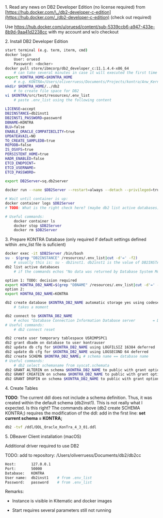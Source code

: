 1\. Read any news on DB2 Developer Edition (no license required) from [https://hub.docker.com/\_/db2-developer-c-edition](https://hub.docker.com/_/db2-developer-c-edition) (check out required)

Use <https://hub.docker.com/u/oruesd/content/sub-5339ccb6-a947-433e-8b9d-9aa41d2238cc> with my account and w/o checkout

2\. Install DB2 Developer Edition

```sh
start terminal (e.g. term, iterm, cmd)
docker login
    User: oruesd
    Password: <docker>
docker pull store/ibmcorp/db2_developer_c:11.1.4.4-x86_64
    # can take several minutes in case it will executed the first time
export KONTRA_HOME=$KONTRA_HOME 
    # e.g. KONTRA=/Users/oliverruess/Documents/Projects/kontra/Anw_Kernel_Adapter_Demo 
mkdir $KONTRA_HOME/../db2
    # to create file space for DB2
vi $KONTRA/src/test/resources/.env_list
    # paste .env_list using the following content
    
LICENSE=accept
DB2INSTANCE=db2inst1
DB2INST1_PASSWORD=password
DBNAME=KONTRA
BLU=false
ENABLE_ORACLE_COMPATIBILITY=true
UPDATEAVAIL=NO
TO_CREATE_SAMPLEDB=true
REPODB=false
IS_OSXFS=true
PERSISTENT_HOME=true
HADR_ENABLED=false
ETCD_ENDPOINT=
ETCD_USERNAME=
ETCD_PASSWORD=
    
export DB2Server=sq.db2server

docker run --name $DB2Server --restart=always --detach --privileged=true -p 50000:50000 -p 55000:55000 --env-file $KONTRA_HOME/src/test/resources/.env_list -v "$KONTRA_HOME/../db2/database:/database" -v "$KONTRA_HOME/src/test/resources:/resources" -v "$KONTRA_HOME/ddl:/ddl" store/ibmcorp/db2_developer_c:11.1.4.4-x86_64

# Wait until container is up:
docker container logs $DB2Server
# TODO: What is the right check here? (maybe db2 list active databases)

# Useful commands:
    docker container ls
    docker stop $DB2Server
    docker rm $DB2Server
```

3\. Prepare KONTRA Database (only required if default settings defined within .env\_list file is suficient)

```sh
docker exec -it $DB2Server /bin/bash
su - $(grep "DB2INSTANCE" /resources/.env_list|cut -d'=' -f2)
    # usually this is: su - db2inst1. db2inst1 is the value of DB2INSTANCE= in file .env_list (see chapter 0)
db2 list active databases
    # if the commands echos "No data was returned by Database System Monitor." there is no database active

option 1: TODO: decision required
export KONTRA_DB2_NAME=$(grep "DBNAME" /resources/.env_list|cut -d'=' -f2)
option 2:
export KONTRA_DB2_NAME=KONTRA

db2 create database $KONTRA_DB2_NAME automatic storage yes using codeset UTF-8 territory US pagesize 32768
    # takes a moment 

db2 connect to $KONTRA_DB2_NAME
    # echos "Database Connection Information Database server        = DB2/LINUXX8664 11.1.4.4 SQL authorization ID   = DB2INST1 Local database alias   = KONTRA"
# Useful commands: 
    # db2 connect reset

db2 create user temporary tablespace USRIMPSPC1
db2 grant dbadm on database to user kontrauser
db2 update db cfg for $KONTRA_DB2_NAME using LOGFILSIZ 16384 deferred
db2 update db cfg for $KONTRA_DB2_NAME using LOGSECOND 64 deferred
db2 create SCHEMA $KONTRA_DB2_NAME; # schema name == database name
# Useful commands:
    # db2 select schemaname from syscat.schemata
db2 GRANT ALTERIN on schema $KONTRA_DB2_NAME to public with grant option;
db2 GRANT CREATEIN on schema $KONTRA_DB2_NAME to public with grant option;
db2 GRANT DROPIN on schema $KONTRA_DB2_NAME to public with grant option;
```

4\. Create Tables

**TODO**: The current ddl does not include a schema definition. Thus, it was created within the default schema (db2inst1). This is not really what I expected. Is this right? The commands above (db2 create SCHEMA KONTRA;) requires the modification of the ddl: add in the first line: **set current schema = KONTRA;**

```sh
db2 -tvf /ddl/DDL_Oracle_KonTra_4_3_01.ddl
```

5\. DBeaver Client installation (macOS)

Additional driver required to use DB2

TODO: add to repository: /Users/oliverruess/Documents/db2/db2cc

```sh
Host:       127.0.0.1
Port:       50000
Database:   KONTRA
User name:  db2inst1    # from .env_list
Password:   password    # from .env_list
```

Remarks:

+ Instance is visible in Kitematic and docker images

+ Start requires several parameters still not running